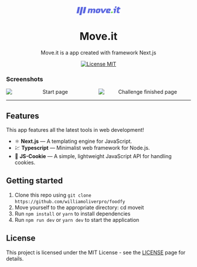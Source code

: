 
<h1 align="center">
<br>
  <img src="./public/logo-full.svg" alt="Logo Move.it" width="120">
<br>
<br>
Move.it
</h1>

<p align="center">Move.it is a app created with framework Next.js</p>

<p align="center">
  <a href="https://opensource.org/licenses/MIT">
    <img src="https://img.shields.io/badge/License-MIT-blue.svg" alt="License MIT">
  </a>
</p>

[//]: # (Add your gifs/images here:)

### Screenshots

<p align="center" style="display: flex; align-items: flex-start; justify-content: center;">
  <img alt="Start page" title="main-page" src="https://github.com/williamoliverpro/screenshots/blob/main/moveit/moveitstart.png" width="400px">

  <img alt="Challenge finished page" title="#admin" src="https://github.com/williamoliverpro/screenshots/blob/main/moveit/moveitchallenge.png" width="400px">
</p>

<hr />

## Features
[//]: # (Add the features of your project here:)
This app features all the latest tools in web development!

- ⚛️ **Next.js** — A templating engine for JavaScript.
- 💹 **Typescript** — Minimalist web framework for Node.js.
- 🍪 **JS-Cookie** — A simple, lightweight JavaScript API for handling cookies.

## Getting started

1. Clone this repo using ```git clone https://github.com/williamoliverpro/foodfy```<br/>
2. Move yourself to the appropriate directory: cd moveit<br/>
3. Run ```npm install``` or ```yarn``` to install dependencies
4. Run ```npm run dev``` or ```yarn dev``` to start the application

## License

This project is licensed under the MIT License - see the [LICENSE](https://opensource.org/licenses/MIT) page for details.
